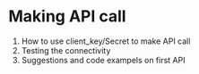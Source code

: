 # Making API call

1. How to use client\_key/Secret to make API call
2. Testing the connectivity
3. Suggestions and code exampels on first API
